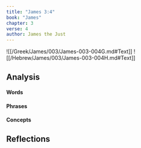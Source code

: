 ```yaml
---
title: "James 3:4"
book: "James"
chapter: 3
verse: 4
author: James the Just
---
```

![[/Greek/James/003/James-003-004G.md#Text]]
![[/Hebrew/James/003/James-003-004H.md#Text]]

## Analysis

#### Words

#### Phrases

#### Concepts

## Reflections

